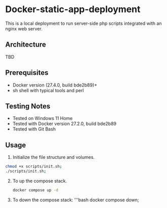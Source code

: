 # Docker-static-app-deployment 

This is a local deployment to run server-side php scripts integrated with an nginx web server.

## Architecture

TBD

## Prerequisites

- Docker version (27.4.0, build bde2b89)+
- sh shell with typical tools and perl

## Testing Notes 

- Tested on Windows 11 Home
- Tested with Docker version 27.2.0, build bde2b89
- Tested with Git Bash

## Usage

1. Initialize the file structure and volumes.
```bash
chmod +x scripts/init.sh;
./scripts/init.sh;
```
2. To up the compose stack.
    ```bash
    docker compose up -d
    ```
3. To down the compose stack:
    '''bash
    docker compose down;
    ```